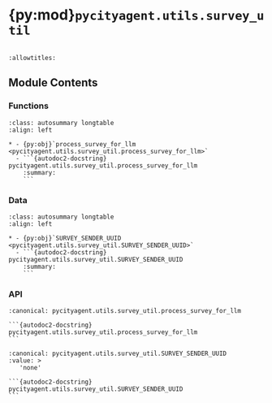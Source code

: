 # {py:mod}`pycityagent.utils.survey_util`

```{py:module} pycityagent.utils.survey_util
```

```{autodoc2-docstring} pycityagent.utils.survey_util
:allowtitles:
```

## Module Contents

### Functions

````{list-table}
:class: autosummary longtable
:align: left

* - {py:obj}`process_survey_for_llm <pycityagent.utils.survey_util.process_survey_for_llm>`
  - ```{autodoc2-docstring} pycityagent.utils.survey_util.process_survey_for_llm
    :summary:
    ```
````

### Data

````{list-table}
:class: autosummary longtable
:align: left

* - {py:obj}`SURVEY_SENDER_UUID <pycityagent.utils.survey_util.SURVEY_SENDER_UUID>`
  - ```{autodoc2-docstring} pycityagent.utils.survey_util.SURVEY_SENDER_UUID
    :summary:
    ```
````

### API

````{py:function} process_survey_for_llm(survey_dict: dict) -> str
:canonical: pycityagent.utils.survey_util.process_survey_for_llm

```{autodoc2-docstring} pycityagent.utils.survey_util.process_survey_for_llm
```
````

````{py:data} SURVEY_SENDER_UUID
:canonical: pycityagent.utils.survey_util.SURVEY_SENDER_UUID
:value: >
   'none'

```{autodoc2-docstring} pycityagent.utils.survey_util.SURVEY_SENDER_UUID
```

````
